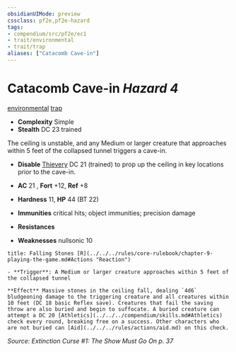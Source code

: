 ```yaml
---
obsidianUIMode: preview
cssclass: pf2e,pf2e-hazard
tags:
- compendium/src/pf2e/ec1
- trait/environmental
- trait/trap
aliases: ["Catacomb Cave-in"]
---
```

# Catacomb Cave-in *Hazard 4*  
[environmental](../../../Rules/traits/environmental.md)  [trap](../../../Rules/traits/trap.md)  

- **Complexity** Simple
- **Stealth** DC 23 trained  

The ceiling is unstable, and any Medium or larger creature that approaches within 5 feet of the collapsed tunnel triggers a cave-in.

- **Disable** [Thievery](../../skills.md#Thievery) DC 21 (trained) to prop up the ceiling in key locations prior to the cave-in.  

- **AC** 21 , **Fort** +12, **Ref** +8
- **Hardness** 11, **HP** 44 (BT 22)
- **Immunities** critical hits; object immunities; precision damage
- **Resistances** 
- **Weaknesses** nullsonic 10
     
```ad-embed-ability
title: Falling Stones [R](../../../rules/core-rulebook/chapter-9-playing-the-game.md#Actions "Reaction")

- **Trigger**: A Medium or larger creature approaches within 5 feet of the collapsed tunnel

**Effect** Massive stones in the ceiling fall, dealing `4d6` bludgeoning damage to the triggering creature and all creatures within 10 feet (DC 18 basic Reflex save). Creatures that fail the saving throw are also buried and begin to suffocate. A buried creature can attempt a DC 20 [Athletics](../../../compendium/skills.md#Athletics) check every round, breaking free on a success. Other characters who are not buried can [Aid](../../../rules/actions/aid.md) on this check.
```

*Source: Extinction Curse #1: The Show Must Go On p. 37*
